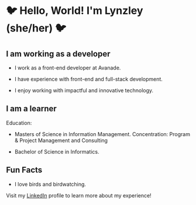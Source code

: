 # 🐦 Hello, World! I'm Lynzley (she/her) 🐦

## I am working as a developer
- I work as a front-end developer at Avanade.
- I have experience with front-end and full-stack development.

- I enjoy working with impactful and innovative technology.


## I am a learner
Education:
- Masters of Science in Information Management.
Concentration: Program & Project Management and Consulting

- Bachelor of Science in Informatics.


## Fun Facts
- I love birds and birdwatching.



Visit my [LinkedIn](https://www.linkedin.com/in/lynzley-kolakowski/) profile to learn more about my experience!


<!--
**lynzley/lynzley** is a ✨ _special_ ✨ repository because its `README.md` (this file) appears on your GitHub profile.

Here are some ideas to get you started:

- 🔭 I’m currently working on ...
- 🌱 I’m currently learning ...
- 👯 I’m looking to collaborate on ...
- 🤔 I’m looking for help with ...
- 💬 Ask me about ...
- 📫 How to reach me: ...
- 😄 Pronouns: ...
- ⚡ Fun fact: ...
-->
